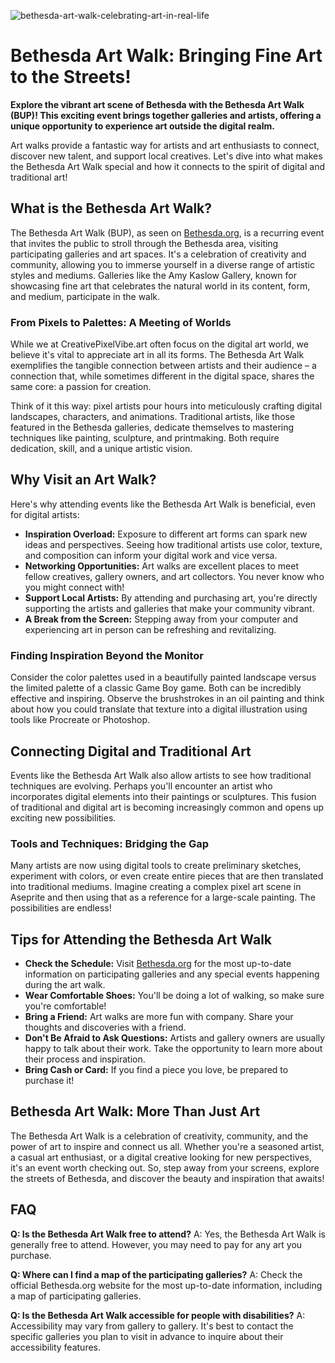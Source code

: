![bethesda-art-walk-celebrating-art-in-real-life](https://images.pexels.com/photos/31241763/pexels-photo-31241763.jpeg?auto=compress&cs=tinysrgb&fit=crop&h=627&w=1200)

# Bethesda Art Walk: Bringing Fine Art to the Streets!

**Explore the vibrant art scene of Bethesda with the Bethesda Art Walk (BUP)! This exciting event brings together galleries and artists, offering a unique opportunity to experience art outside the digital realm.**

Art walks provide a fantastic way for artists and art enthusiasts to connect, discover new talent, and support local creatives. Let's dive into what makes the Bethesda Art Walk special and how it connects to the spirit of digital and traditional art!

## What is the Bethesda Art Walk?

The Bethesda Art Walk (BUP), as seen on [Bethesda.org](https://www.bethesda.org/event/bethesda-art-walk-3/), is a recurring event that invites the public to stroll through the Bethesda area, visiting participating galleries and art spaces. It's a celebration of creativity and community, allowing you to immerse yourself in a diverse range of artistic styles and mediums. Galleries like the Amy Kaslow Gallery, known for showcasing fine art that celebrates the natural world in its content, form, and medium, participate in the walk.

### From Pixels to Palettes: A Meeting of Worlds

While we at CreativePixelVibe.art often focus on the digital art world, we believe it's vital to appreciate art in all its forms. The Bethesda Art Walk exemplifies the tangible connection between artists and their audience – a connection that, while sometimes different in the digital space, shares the same core: a passion for creation.

Think of it this way: pixel artists pour hours into meticulously crafting digital landscapes, characters, and animations. Traditional artists, like those featured in the Bethesda galleries, dedicate themselves to mastering techniques like painting, sculpture, and printmaking. Both require dedication, skill, and a unique artistic vision.

## Why Visit an Art Walk?

Here's why attending events like the Bethesda Art Walk is beneficial, even for digital artists:

*   **Inspiration Overload:** Exposure to different art forms can spark new ideas and perspectives. Seeing how traditional artists use color, texture, and composition can inform your digital work and vice versa.
*   **Networking Opportunities:** Art walks are excellent places to meet fellow creatives, gallery owners, and art collectors. You never know who you might connect with!
*   **Support Local Artists:** By attending and purchasing art, you're directly supporting the artists and galleries that make your community vibrant.
*   **A Break from the Screen:** Stepping away from your computer and experiencing art in person can be refreshing and revitalizing.

### Finding Inspiration Beyond the Monitor

Consider the color palettes used in a beautifully painted landscape versus the limited palette of a classic Game Boy game. Both can be incredibly effective and inspiring. Observe the brushstrokes in an oil painting and think about how you could translate that texture into a digital illustration using tools like Procreate or Photoshop.

## Connecting Digital and Traditional Art

Events like the Bethesda Art Walk also allow artists to see how traditional techniques are evolving. Perhaps you'll encounter an artist who incorporates digital elements into their paintings or sculptures. This fusion of traditional and digital art is becoming increasingly common and opens up exciting new possibilities.

### Tools and Techniques: Bridging the Gap

Many artists are now using digital tools to create preliminary sketches, experiment with colors, or even create entire pieces that are then translated into traditional mediums. Imagine creating a complex pixel art scene in Aseprite and then using that as a reference for a large-scale painting. The possibilities are endless!

## Tips for Attending the Bethesda Art Walk

*   **Check the Schedule:** Visit [Bethesda.org](https://www.bethesda.org/event/bethesda-art-walk-3/) for the most up-to-date information on participating galleries and any special events happening during the art walk.
*   **Wear Comfortable Shoes:** You'll be doing a lot of walking, so make sure you're comfortable!
*   **Bring a Friend:** Art walks are more fun with company. Share your thoughts and discoveries with a friend.
*   **Don't Be Afraid to Ask Questions:** Artists and gallery owners are usually happy to talk about their work. Take the opportunity to learn more about their process and inspiration.
*   **Bring Cash or Card:** If you find a piece you love, be prepared to purchase it!

## Bethesda Art Walk: More Than Just Art

The Bethesda Art Walk is a celebration of creativity, community, and the power of art to inspire and connect us all. Whether you're a seasoned artist, a casual art enthusiast, or a digital creative looking for new perspectives, it's an event worth checking out. So, step away from your screens, explore the streets of Bethesda, and discover the beauty and inspiration that awaits!

## FAQ

**Q: Is the Bethesda Art Walk free to attend?**
A: Yes, the Bethesda Art Walk is generally free to attend. However, you may need to pay for any art you purchase.

**Q: Where can I find a map of the participating galleries?**
A: Check the official Bethesda.org website for the most up-to-date information, including a map of participating galleries.

**Q: Is the Bethesda Art Walk accessible for people with disabilities?**
A: Accessibility may vary from gallery to gallery. It's best to contact the specific galleries you plan to visit in advance to inquire about their accessibility features.